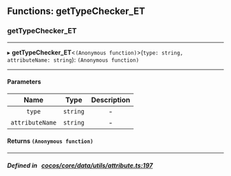 ## Functions: getTypeChecker_ET

### getTypeChecker_ET


___
▸ **getTypeChecker_ET**<`(Anonymous function)`\>(`type: string, attributeName: string`): `(Anonymous function)`
___


#### Parameters

| Name | Type | Description |
| :------: | :------: | :------: |
| `type` | `string` | - |
| `attributeName` | `string` | - |

#### Returns `(Anonymous function)` 
___


##### Defined in &nbsp;   [cocos/core/data/utils/attribute.ts:197](https://github.com/cocos-creator/engine/blob/c7bf6b8a9/cocos/core/data/utils/attribute.ts#L197)&nbsp;
